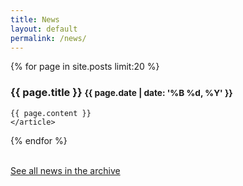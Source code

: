 ```yaml
---
title: News
layout: default
permalink: /news/
---
```



  {% for page in site.posts limit:20 %}
  <article>
    <h3>
      {{ page.title }}
      <small class="pull-right">{{ page.date | date: '%B %d, %Y' }}</small>
    </h3>

    {{ page.content }}
    </article>
  {% endfor %}

<br />
<a class="btn btn-primary btn-block" href="https://software.llnl.gov/news/archive/" role="button">See all news in the archive</a>
